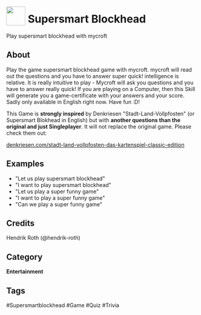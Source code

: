 # <img src="https://raw.githack.com/FortAwesome/Font-Awesome/master/svgs/solid/gamepad.svg" card_color="#22A7F0" width="50" height="50" style="vertical-align:bottom"/> Supersmart Blockhead
Play supersmart blockhead with mycroft

## About
Play the game supersmart blockhead game with mycroft. mycroft will read out the questions and you have to answer super quick! intelligence is relative.
It is really intuitive to play - Mycroft will ask you questions and you have to answer really quick! If you are playing on a Computer, then this Skill will generate you a game-certificate with your answers and your score. 
Sadly only available in English right now. Have fun :D!


This Game is **strongly inspired** by Denkriesen "Stadt-Land-Vollpfosten" (or Supersmart Blokhead in English) but with **another questions than the original and just Singleplayer**. It will not replace the original game. Please check them out:

[denkriesen.com/stadt-land-vollpfosten-das-kartenspiel-classic-edition](https://www.denkriesen.com/stadt-land-vollpfosten-das-kartenspiel-classic-edition)



## Examples
* "Let us play supersmart blockhead"
* "I want to play supersmart blockhead"
* "Let us play a super funny game"
* "I want to play a super funny game"
* "Can we play a super funny game"

## Credits
Hendrik Roth (@hendrik-roth)

## Category
**Entertainment**

## Tags
#Supersmartblockhead
#Game
#Quiz
#Trivia

